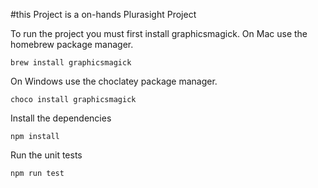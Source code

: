 #this Project is a on-hands  Plurasight Project 

To run the project you must first install graphicsmagick.
On Mac use the homebrew package manager.
```
brew install graphicsmagick
```
On Windows use the choclatey package manager.
```
choco install graphicsmagick
```
Install the dependencies
```
npm install
```
Run the unit tests
```
npm run test
```


